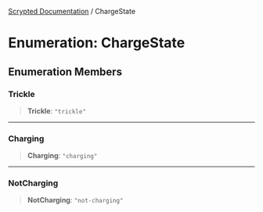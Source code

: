 [Scrypted Documentation](../globals.md) / ChargeState

# Enumeration: ChargeState

## Enumeration Members

### Trickle

> **Trickle**: `"trickle"`

***

### Charging

> **Charging**: `"charging"`

***

### NotCharging

> **NotCharging**: `"not-charging"`
